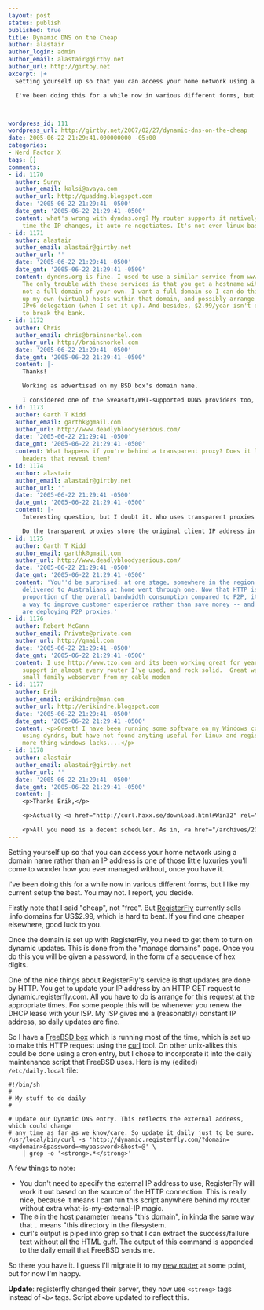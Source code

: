 ```yaml
---
layout: post
status: publish
published: true
title: Dynamic DNS on the Cheap
author: alastair
author_login: admin
author_email: alastair@girtby.net
author_url: http://girtby.net
excerpt: |+
  Setting yourself up so that you can access your home network using a domain name rather than an IP address is one of those little luxuries you'll come to wonder how you ever managed without, once you have it.

  I've been doing this for a while now in various different forms, but I like my current setup the best. You may not. I report, you decide.



wordpress_id: 111
wordpress_url: http://girtby.net/2007/02/27/dynamic-dns-on-the-cheap
date: 2005-06-22 21:29:41.000000000 -05:00
categories:
- Nerd Factor X
tags: []
comments:
- id: 1170
  author: Sunny
  author_email: kalsi@avaya.com
  author_url: http://quaddmg.blogspot.com
  date: '2005-06-22 21:29:41 -0500'
  date_gmt: '2005-06-22 21:29:41 -0500'
  content: what's wrong with dyndns.org? My router supports it natively, too, so every
    time the IP changes, it auto-re-negotiates. It's not even linux based.
- id: 1171
  author: alastair
  author_email: alastair@girtby.net
  author_url: ''
  date: '2005-06-22 21:29:41 -0500'
  date_gmt: '2005-06-22 21:29:41 -0500'
  content: dyndns.org is fine. I used to use a similar service from www.dtdns.com.
    The only trouble with these services is that you get a hostname within their domains,
    not a full domain of your own. I want a full domain so I can do things like set
    up my own (virtual) hosts within that domain, and possibly arrange for reverse
    IPv6 delegation (when I set it up). And besides, $2.99/year isn't exactly going
    to break the bank.
- id: 1172
  author: Chris
  author_email: chris@brainsnorkel.com
  author_url: http://brainsnorkel.com
  date: '2005-06-22 21:29:41 -0500'
  date_gmt: '2005-06-22 21:29:41 -0500'
  content: |-
    Thanks!

    Working as advertised on my BSD box's domain name.

    I considered one of the Sveasoft/WRT-supported DDNS providers too, but having a vanity domain name was a factor.
- id: 1173
  author: Garth T Kidd
  author_email: garthk@gmail.com
  author_url: http://www.deadlybloodyserious.com/
  date: '2005-06-22 21:29:41 -0500'
  date_gmt: '2005-06-22 21:29:41 -0500'
  content: What happens if you're behind a transparent proxy? Does it look for the
    headers that reveal them?
- id: 1174
  author: alastair
  author_email: alastair@girtby.net
  author_url: ''
  date: '2005-06-22 21:29:41 -0500'
  date_gmt: '2005-06-22 21:29:41 -0500'
  content: |-
    Interesting question, but I doubt it. Who uses transparent proxies these days though?

    Do the transparent proxies store the original client IP address in their headers anywhere? Without that information in the headers there's no way for registerfly's servers to know. I think if you're behind a transparent proxy you'll have to explicitly set your IP address.
- id: 1175
  author: Garth T Kidd
  author_email: garthk@gmail.com
  author_url: http://www.deadlybloodyserious.com/
  date: '2005-06-22 21:29:41 -0500'
  date_gmt: '2005-06-22 21:29:41 -0500'
  content: 'You''d be surprised: at one stage, somewhere in the region of 80% of pages
    delivered to Australians at home went through one. Now that HTTP is a dwindling
    proportion of the overall bandwidth consumption compared to P2P, it''s mainly
    a way to improve customer experience rather than save money -- and many carriers
    are deploying P2P proxies.'
- id: 1176
  author: Robert McGann
  author_email: Private@private.com
  author_url: http://gmail.com
  date: '2005-06-22 21:29:41 -0500'
  date_gmt: '2005-06-22 21:29:41 -0500'
  content: I use http://www.tzo.com and its been working great for years.  Router
    support in almost every router I've used, and rock solid.  Great way to run a
    small family webserver from my cable modem
- id: 1177
  author: Erik
  author_email: erikindre@msn.com
  author_url: http://erikindre.blogspot.com
  date: '2005-06-22 21:29:41 -0500'
  date_gmt: '2005-06-22 21:29:41 -0500'
  content: <p>Great! I have been running some software on my Windows computer while
    using dyndns, but have not found anyting useful for Linux and registerfly. One
    more thing windows lacks....</p>
- id: 1178
  author: alastair
  author_email: alastair@girtby.net
  author_url: ''
  date: '2005-06-22 21:29:41 -0500'
  date_gmt: '2005-06-22 21:29:41 -0500'
  content: |-
    <p>Thanks Erik,</p>

    <p>Actually <a href="http://curl.haxx.se/download.html#Win32" rel="nofollow">curl is available for windows</a> as well.</p>

    <p>All you need is a decent scheduler. As in, <a href="/archives/2005/08/03/scheduled-task-slippage-and-breakage/" rel="nofollow">not the Windows one</a>.</p>
---
```

Setting yourself up so that you can access your home network using a domain name rather than an IP address is one of those little luxuries you'll come to wonder how you ever managed without, once you have it.

I've been doing this for a while now in various different forms, but I like my current setup the best. You may not. I report, you decide.



<a id="more"></a><a id="more-111"></a>

Firstly note that I said "cheap", not "free". But [RegisterFly](http://registerfly.com/) currently sells .info domains for US$2.99, which is hard to beat. If you find one cheaper elsewhere, good luck to you.

Once the domain is set up with RegisterFly, you need to get them to turn on dynamic updates. This is done from the "manage domains" page. Once you do this you will be given a password, in the form of a sequence of hex digits.

One of the nice things about RegisterFly's service is that updates are done by HTTP. You get to update your IP address by an HTTP GET request to dynamic.registerfly.com. All you have to do is arrange for this request at the appropriate times. For some people this will be whenever you renew the DHCP lease with your ISP. My ISP gives me a (reasonably) constant IP address, so daily updates are fine.

So I have a [FreeBSD box](/archives/2005/05/22/freebsd-considered-handful/) which is running most of the time, which is set up to make this HTTP request using the [curl](http://curl.haxx.se/) tool. On other unix-alikes this could be done using a cron entry, but I chose to incorporate it into the daily maintenance script that FreeBSD uses. Here is my (edited) `/etc/daily.local` file:

	#!/bin/sh
	#
	# My stuff to do daily
	#

	# Update our Dynamic DNS entry. This reflects the external address, which could change
	# any time as far as we know/care. So update it daily just to be sure.
	/usr/local/bin/curl -s 'http://dynamic.registerfly.com/?domain=<mydomain>&password=<mypassword>&host=@' \
		| grep -o '<strong>.*</strong>'

A few things to note:

 - You don't need to specify the external IP address to use, RegisterFly will work it out based on the source of the HTTP connection. This is really nice, because it means I can run this script anywhere behind my router without extra what-is-my-external-IP magic.
 - The `@` in the host parameter means "this domain", in kinda the same way that `.` means "this directory in the filesystem.
 - curl's output is piped into grep so that I can extract the success/failure text without all the HTML guff. The output of this command is appended to the daily email that FreeBSD sends me.

So there you have it. I guess I'll migrate it to my [new router](/archives/2005/06/19/can-your-router-do-this/) at some point, but for now I'm happy.

**Update**: registerfly changed their server, they now use `<strong>` tags instead of `<b>` tags. Script above updated to reflect this.
